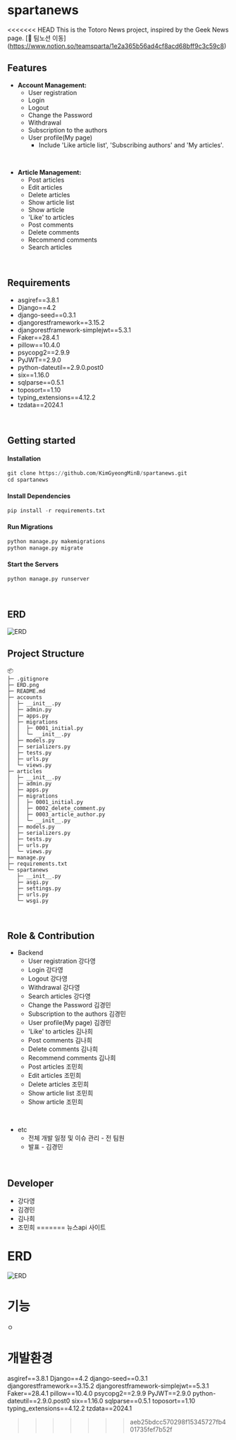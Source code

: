 # spartanews
<<<<<<< HEAD
This is the Totoro News project, inspired by the Geek News page.
[🍭 팀노션 이동] (https://www.notion.so/teamsparta/1e2a365b56ad4cf8acd68bff9c3c59c8)


## Features
- **Account Management:**
  - User registration
  - Login
  - Logout
  - Change the Password
  - Withdrawal
  - Subscription to the authors
  - User profile(My page)
     - Include 'Like article list', 'Subscribing authors' and 'My articles'.
  
&nbsp;

- **Article Management:**
  - Post articles
  - Edit articles
  - Delete articles
  - Show article list
  - Show article
  - 'Like' to articles
  - Post comments
  - Delete comments
  - Recommend comments
  - Search articles

&nbsp;

## Requirements
- asgiref==3.8.1
- Django==4.2
- django-seed==0.3.1
- djangorestframework==3.15.2
- djangorestframework-simplejwt==5.3.1
- Faker==28.4.1
- pillow==10.4.0
- psycopg2==2.9.9
- PyJWT==2.9.0
- python-dateutil==2.9.0.post0
- six==1.16.0
- sqlparse==0.5.1
- toposort==1.10
- typing_extensions==4.12.2
- tzdata==2024.1


&nbsp;

## Getting started
#### Installation

```python
git clone https://github.com/KimGyeongMinB/spartanews.git
cd spartanews
```


#### Install Dependencies
```python
pip install -r requirements.txt
```

#### Run Migrations

```python
python manage.py makemigrations
python manage.py migrate
```


#### Start the Servers
```python
python manage.py runserver
```
&nbsp;
&nbsp;
&nbsp;
&nbsp;

## ERD
![ERD](/ERD.png)
&nbsp;
&nbsp;
&nbsp;
&nbsp;

## Project Structure

```
📦 
├─ .gitignore
├─ ERD.png
├─ README.md
├─ accounts
│  ├─ __init__.py
│  ├─ admin.py
│  ├─ apps.py
│  ├─ migrations
│  │  ├─ 0001_initial.py
│  │  └─ __init__.py
│  ├─ models.py
│  ├─ serializers.py
│  ├─ tests.py
│  ├─ urls.py
│  └─ views.py
├─ articles
│  ├─ __init__.py
│  ├─ admin.py
│  ├─ apps.py
│  ├─ migrations
│  │  ├─ 0001_initial.py
│  │  ├─ 0002_delete_comment.py
│  │  ├─ 0003_article_author.py
│  │  └─ __init__.py
│  ├─ models.py
│  ├─ serializers.py
│  ├─ tests.py
│  ├─ urls.py
│  └─ views.py
├─ manage.py
├─ requirements.txt
└─ spartanews
   ├─ __init__.py
   ├─ asgi.py
   ├─ settings.py
   ├─ urls.py
   └─ wsgi.py
```


&nbsp;
&nbsp;
&nbsp;

## Role & Contribution
* Backend
  - User registration 강다영
  - Login 강다영
  - Logout 강다영
  - Withdrawal 강다영
  - Search articles 강다영
  - Change the Password 김경민
  - Subscription to the authors 김경민
  - User profile(My page) 김경민
  - 'Like' to articles 김나희
  - Post comments 김나희
  - Delete comments 김나희
  - Recommend comments 김나희
  - Post articles 조민희
  - Edit articles 조민희
  - Delete articles 조민희
  - Show article list 조민희
  - Show article 조민희

&nbsp;
* etc
  + 전체 개발 일정 및 이슈 관리 - 전 팀원
  + 발표 - 김경민

&nbsp;

## Developer
- 강다영
- 김경민
- 김나희
- 조민희
=======
뉴스api 사이트


# ERD
![ERD](/ERD.png)

# 기능
ㅇ

# 개발환경
asgiref==3.8.1
Django==4.2
django-seed==0.3.1
djangorestframework==3.15.2
djangorestframework-simplejwt==5.3.1
Faker==28.4.1
pillow==10.4.0
psycopg2==2.9.9
PyJWT==2.9.0
python-dateutil==2.9.0.post0
six==1.16.0
sqlparse==0.5.1
toposort==1.10
typing_extensions==4.12.2
tzdata==2024.1
>>>>>>> aeb25bdcc570298f15345727fb401735fef7b52f
